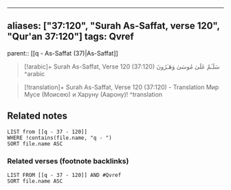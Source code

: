 
---
aliases: ["37:120", "Surah As-Saffat, verse 120", "Qur'an 37:120"]
tags: Qvref
---

parent:: [[q - As-Saffat (37)|As-Saffat]]

> [!arabic]+ Surah As-Saffat, Verse 120 (37:120)
> <span class="quran-arabic">سَلَـٰمٌ عَلَىٰ مُوسَىٰ وَهَـٰرُونَ</span>
^arabic

> [!translation]+ Surah As-Saffat, Verse 120 (37:120) - Translation
> Мир Мусе (Моисею) и Харуну (Аарону)!
^translation



## Related notes
```dataview
LIST from [[q - 37 - 120]]
WHERE !contains(file.name, "q - ")
SORT file.name ASC
```

### Related verses (footnote backlinks)
```dataview
LIST FROM [[q - 37 - 120]] AND #Qvref
SORT file.name ASC
```

